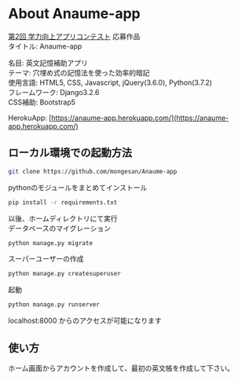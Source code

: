 # About Anaume-app

[第2回 学力向上アプリコンテスト](https://www.gakuryokuup.com/) 応募作品  
タイトル: Anaume-app  

名目: 英文記憶補助アプリ  
テーマ: 穴埋め式の記憶法を使った効率的暗記  
使用言語: HTML5, CSS, Javascript, jQuery(3.6.0), Python(3.7.2)  
フレームワーク: Django3.2.6  
CSS補助: Bootstrap5

HerokuApp: [https://anaume-app.herokuapp.com/](https://anaume-app.herokuapp.com/)    

## ローカル環境での起動方法
```sh
git clone https://github.com/mongesan/Anaume-app
```
pythonのモジュールをまとめてインストール
```sh
pip install -r requirements.txt
```
以後、ホームディレクトリにて実行  
データベースのマイグレーション
```sh
python manage.py migrate
```
スーパーユーザーの作成
```sh
python manage.py createsuperuser
```
起動
```sh
python manage.py runserver
```
localhost:8000 からのアクセスが可能になります

## 使い方
ホーム画面からアカウントを作成して、最初の英文帳を作成して下さい。

[comment]: <> (## 開発後記)

[comment]: <> (このアプリの開発には2か月以上を要し、実用的なアプリを目指して開発することの大変さを学びました。)

[comment]: <> (経験の浅いWebアプリ開発が難しいのはもちろん、 デザインと機能面の両方を考えながら一人で開発をすると、どうしても手が回らず実装できない部分が出てしまいます。  )

[comment]: <> (同時に、世に出回っている便利なツールには、多くの人の努力があることを実感しました。)

[comment]: <> (しかし、既に存在するアプリと同じ完成度のものを  )

[comment]: <> (考案・開発: 坂本 俊一朗 &#40;早稲田大学高等学院 1年&#41;)